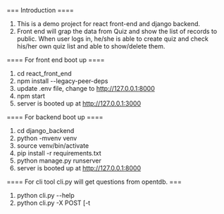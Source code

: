 === Introduction ====
1. This is a demo project for react front-end and django backend.
2. Front end will grap the data from Quiz and show the list of records to public. When user logs in, he/she is able to create quiz and check his/her own quiz 
list and able to show/delete them.


==== For front end boot up ====
1. cd  react_front_end
2.  npm install --legacy-peer-deps
3. update .env file, change to http://127.0.0.1:8000
4.  npm start 
5. server is booted up at http://127.0.0.1:3000

==== For backend boot up ====
1. cd django_backend
2. python -mvenv venv
3. source venv/bin/activate
4. pip install -r requirements.txt
5. python manage.py runserver
6. server is booted up at http://127.0.0.1:8000


==== For cli tool cli.py will get questions from opentdb. ===
1. python cli.py --help
2. python cli.py -X POST [-t <title>]  [-u <useremail>:<pasword>]


=== Test Result ===
1. Tested Mac OS 10.13.6 successfully

